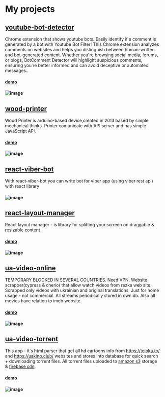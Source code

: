 # My projects 

## [youtube-bot-detector](https://github.com/mgerasika/youtube-bot-detector) 
Chrome extension that shows youtube bots. Easily identify if a comment is generated by a bot with Youtube Bot Filter! This Chrome extension analyzes comments on websites and helps you distinguish between human-written and bot-generated content. Whether you're browsing social media, forums, or blogs, BotComment Detector will highlight suspicious comments, ensuring you're better informed and can avoid deceptive or automated messages..
#### [demo](https://bot-landing-6a052.web.app/)
#### ![image](https://github.com/user-attachments/assets/d1304d52-c899-40e0-87e4-cd128a503f76)

## [wood-printer](https://github.com/mgerasika/arduino-plotter)
Wood Printer is arduino-based device,created in 2013 based by simple mechanical thinks. Printer comunicate with API server and has simple JavaScript API.
#### [demo](https://arduino-plotter.web.app/)
#### ![image](https://github.com/mgerasika/mgerasika/assets/10614750/7b8d7b73-e26d-44cb-936a-5eb81e4a3970)

## [react-viber-bot](https://github.com/mgerasika/react-viber-bot)
With react-viber-bot you can write bot for viber app (using viber rest api) with react library
#### ![image](https://github.com/mgerasika/mgerasika/assets/10614750/93b8ea04-1ac8-4caf-a5ea-3de2a7dd0761)

## [react-layout-manager](https://github.com/mgerasika/react-layout-manager)
React layout manager - is library for splitting your scrreen on draggable & resizable content
#### [demo](https://react-layout-manager.web.app/)
#### ![image](https://github.com/mgerasika/mgerasika/assets/10614750/376315ba-f770-4d80-b1d5-2a7a622b6c55)

## [ua-video-online](https://github.com/mgerasika/ua-video-online) 
TEMPORARY BLOCKED IN SEVERAL COUNTRIES. Need VPN. Website scrapper(cypress & cherio) that allow watch videos from rezka web site. Scrapped only videos with ukrainian and original translations. Just for home usage - not commercial. All streams periodically stored in own db. Also all movies have relation to imdb website.
#### [demo](https://github.com/mgerasika/ua-video-online)
#### ![image](https://github.com/mgerasika/mgerasika/assets/10614750/95238653-d4f3-400d-bc76-ac1647f60a5d)

## [ua-video-torrent](https://github.com/mgerasika/ua-video-torrent) 
This app - it's html parser that get all hd cartoons info from https://toloka.to/ and https://uakino.club/ websites and stores into database for quick search + downloading torrent files. All torrent files uploaded to [amazon s3](https://aws.amazon.com/s3/) storage & [firebase cdn](https://firebase.google.com/docs/hosting).
#### [demo](https://ua-video-torrent-next.web.app/)
#### ![image](https://github.com/user-attachments/assets/ca974ab5-433a-4652-bf0b-c3bc8a9e651c)



